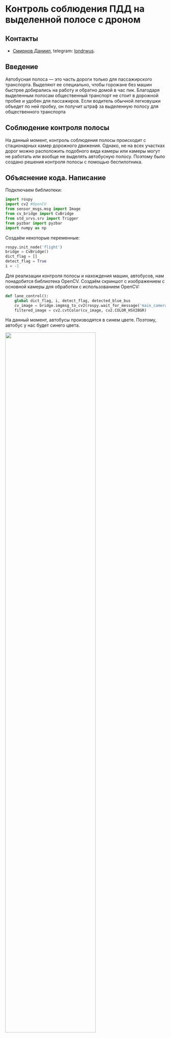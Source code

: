 # Контроль соблюдения ПДД на выделенной полосе с дроном

## Контакты

- [Смирнов Даниил](https://github.com/londrwus), telegram: [londrwus](https://t.me/londrwus).

## Введение

Автобусная полоса — это часть дороги только для пассажирского транспорта. Выделяют ее специально, чтобы горожане без машин быстрее добирались на работу и обратно домой в час пик. Благодаря выделенным полосам общественный транспорт не стоит в дорожной пробке и удобен для пассажиров. Если водитель обычной легковушки объедет по ней пробку, он получит штраф за выделенную полосу для общественного транспорта

## Соблюдение контроля полосы

На данный момент, контроль соблюдения полосы происходит с стационарных камер дорожного движения. Однако, не на всех участках дорог можно расположить подобного вида камеры или камеры могут не работать или вообще не выделять автобусную полосу. Поэтому было создано решения контроля полосы с помощью беспилотника.

## Объяснение кода. Написание

Подключаем библиотеки:

```python
import rospy
import cv2 #OpenCV
from sensor_msgs.msg import Image
from cv_bridge import CvBridge
from std_srvs.srv import Trigger
from pyzbar import pyzbar
import numpy as np
```

Создаём некоторые переменные:

```python
rospy.init_node('flight')
bridge = CvBridge()
dict_flag = []
detect_flag = True
i = -1
```

Для реализации контроля полосы и нахождения машин, автобусов, нам понадобится библиотека OpenCV. Создаём скриншот с изображением с основной камеры для обработки с использованием OpenCV:

```python
def lane_control():
    global dict_flag, i, detect_flag, detected_blue_bus
    cv_image = bridge.imgmsg_to_cv2(rospy.wait_for_message('main_camera/image_raw', Image), 'bgr8')
    filtered_image = cv2.cvtColor(cv_image, cv2.COLOR_HSV2BGR)
```

На данный момент, автобусы производятся в синем цвете. Поэтому, автобус у нас будет синего цвета.

<img src="../assets/lane_control_without_any_color.jpg" width="75%">

Прописываем диапазоны цветов для автобуса и машины:

```python
# Автобус
lower_blue = np.array([90, 60, 100])
upper_blue = np.array([119, 255, 255])
# Другие машины, допустим, цвет red
lower_red = np.array([160, 20, 50])
upper_red = np.array([190, 255, 255])
```

Данный скрипт требует больших вычислительных мощностей Raspberry Pi. Для ограничения работы скрипта, мы замедляем работу камеры до частоты 10 Гц (`main_camera.launch`):

```xml
<node pkg="topic_tools" name="cam_throttle" type="throttle" args="messages main_camera/image_raw 10.0 main_camera/image_raw_throttled"/>
```

Топик для камеры в этом случае необходимо поменять на `main_camera/image_raw_throttled` c `main_camera/image_raw`.

```python
# car
frame = cv2.inRange(filtered_image, lower_red, upper_red)
cnt = cv2.findContours(frame, cv2.RETR_EXTERNAL, cv2.CHAIN_APPROX_SIMPLE)
try:
    for c in cnt:
         moments = cv2.moments(c, 1)
         sum_pixel = moments['m01']
         
         if sum_pixel >= 100000:
             dict_flag[i][1] = [sum_pixel, int(moments['m10'] / sum_pixel), int(moments['m01'] / sum_pixel)]
             detected_red_car = True
             cv2.drawContours(image_src, [c], 0, (0,255,255), 6)
except:
    pass

# bus
frame = cv2.inRange(filtered_image, lower_blue, upper_blue)
cnt = cv2.findContours(frame, cv2.RETR_EXTERNAL, cv2.CHAIN_APPROX_SIMPLE)
try:
    for c in cnt:
         moments = cv2.moments(c, 1)
         sum_pixel = moments['m01']
         
         if sum_pixel >= 100000:
             dict_flag[i][0] = [sum_pixel, int(moments['m10'] / sum_pixel), int(moments['m01'] / sum_pixel)]
             detected_blue_bus = True
             cv2.drawContours(image_src, [c], 0, (0,255,0), 10)
except:
    pass

if detected_red_car == True:
    print("[DEBUG] detected car")
else:
    print("[DEBUG] No cars")
```

Данная программа будет определять машины по её оттенку. Вот что у нас в итоге получилось.

<img src="../assets/lane_control_with_color.jpg" width="75%">

Вот примеры других цветовых диапазонов. Стоит подметить, что цветовые диапазоны вычисляются в HSV, а не в RGB:

```python
# Красный в одном диапазоне
red_low1 = np.array([0, 40, 20])
red_high1 = np.array([14, 255, 255])
# Красный в другом
red_low2 = np.array([165, 40, 20])
red_high2 = np.array([180, 255, 255])
# Голубой
lower_blue = np.array([90, 100, 31])
upper_blue = np.array([119, 255, 190])
# Желтый
lower_yellow = np.array([17, 55, 55])
upper_yellow = np.array([32, 200, 200])
#...
```

Иногда надо использовать два значения HSV красного, т. к. они попадают под начало и конец диапазона HSV.

Данная программа будет только обнаруживать, выдавать отчет об объекте, рисовать контуры объектов. Если же мы захотим, чтобы выводить на LED-ленту нарушило ли ПДД данный объект, то можно добавить переменные и добавить функцию:

```python
Led = { "red": [255, 0, 0], "blue": [0, 0, 255] }
count_led = 72 #Если же на вашей LED-ленте 72 светодиода, если 58 - ставьте значение 58
Led_full = [0]*count_led
def led_print():
    global count_led, Led_full
    set_effect(r=0, g=0, b=0)
    rospy.sleep(4)
    a = []
    for i in range(count_led):
        a.append(LEDState(i, Led[Led_full[i][0]][0], Led[Led_full[i][0]][1], Led[Led_full[i][0]][2]))
    set_leds(a)
```

Дополним функцию `lane_control`:

```python
S = sum([ dict_flag[i][0] for j in range (len(dict_flag[i]))])
j, k = 0, 0
print(dict_flag[i][0][0])
for k in range(int(dict_flag[i][0][0]/S * count_led)):
    Led_full[k+j] = ["red", dict_flag[i][0][1], dict_flag[i][0][2]]
j+=k
k = 0
print(j, k )
for k in range(int(dict_flag[i][1][0]/S * count_led)):
    Led_full[k+j] = ["blue", dict_flag[i][1][1], dict_flag[i][1][2]]
j+=k
k = 0
print(j, k)

if abs(Led_full[0][1] - Led_full[count_led/2][1]) > 50:
    Led_full.sort(key=lambda Led_full: Led_full[1]) # сортировка по x    
else:
    Led_full.sort(key=lambda Led_full: Led_full[2]) # сортировка по y

print(Led_full)
```

После этого наша светодиодная лента будет обозначать нарушил ли данный объект ПДД или нет.

Но даже после такого количества кода, наш дрон не будет следовать за нарушителем. Давайте сделаем так, чтобы дрон мог преследовать нарушителя постоянно, чтобы он не мог скрыться с места нарушения. Создадим базовые значения

```python
# Библиотеки
import tf
import tf2_ros
import geometry_msgs.msg
import tf2_geometry_msgs
import numpy as np
from geometry_msgs.msg import Vector3Stamped, Point, PointStamped

ar = "aruco_13" # ID нарушителя
tfBuffer = tf2_ros.Buffer()
listener = tf2_ros.TransformListener(tfBuffer)

l_z = 2 # Для будущего кода дальномера

def range_callback(msg):
    global l_z
    l_z = msg.range # Вывод Z по дальномеру

rospy.Subscriber('rangefinder/range', Range, range_callback)

def get_aruco_pose(frame_id): # Возвращает координаты, с помощью преобразование нового кадра
    global tfBuffer, listener
    try:
        trans = tfBuffer.lookup_transform(frame_id, ar, rospy.Time())
    except:
        return None
    pnt_l0 = tf2_geometry_msgs.do_transform_point(PointStamped(point=Point(x=0, y=0, z=0)), trans)
    l0 = np.array([pnt_l0.point.x, pnt_l0.point.y, pnt_l0.point.z])
    return l0

def get_body_pose(frame_id): # Возвращает координаты, с помощью преобразование нового кадра 
    global tfBuffer, listener
    try:
        trans = tfBuffer.lookup_transform(frame_id, "body", rospy.Time())
    except:
        return None
    pnt_l0 = tf2_geometry_msgs.do_transform_point(PointStamped(point=Point(x=0, y=0, z=0)), trans)
    l0 = np.array([pnt_l0.point.x, pnt_l0.point.y, pnt_l0.point.z])
    return l0

def remove_0_vel(vel): # Скорости полета в POSITION
    if np.linalg.norm(vel[:2]) < 0.045:
        vel[0] = 0
        vel[1] = 0
    return vel
```

Создадим функцию, которая будет производить весь этот полет. Для начала сделаем так, чтобы дрон находил нарушителя.

```python
def follow_violator():
    z = 1.5

    navigate_wait(z=1.5, speed=1, frame_id="body", auto_arm = True)
    rospy.sleep(2)
    set_effect(r=255, g=255, b=0)
    print("[DEBUG] started navigation")
    navigate_wait(x=0, y=0, z=z, speed=0.8, frame_id=ar, yaw=float('nan'), tolerance=0.2)
```

В итоге, мы написали код, но давайте сделаем так, чтобы он постоянно двигался за ним и улучшал его позиционирование.

```python
    FRQ = 5
    r = rospy.Rate(FRQ)
    prev_vel = None
    prev_pa = None
    prev_t = rospy.get_time()
    st_t = rospy.get_time()
    d = 10
    # Вычисляет на сколько надо перемещаться, за счет изменения кадров (прошлого и нынешнего)
    while d > 1 or (rospy.get_time() - st_t < 0.5): 
        pb = get_body_pose("aruco_map")
        pa = get_aruco_pose("aruco_map")
        now = rospy.get_time()
        if prev_pa is None:
            if pb is None:
                r.sleep()
                continue
            navigate(x=pb[0], y=pb[1], z=z, speed=1, frame_id="aruco_map") # Снижение высоты к подлету к маркеру
            set_effect(r=150, g=0, b=255, effect='blink')
            prev_pa = pa
            prev_t = now
        else:
            if pb is not None:
                d = np.linalg.norm(pb[:1]-pa[:1])
            if pa is not None:
                set_effect(r=150, g=0, b=255)
                vel = (pa-prev_pa)/(now-prev_t+0.0001)
                vel = np.clip(vel, -0.7, 0.7)
                
                vel = remove_0_vel(vel)
                if prev_vel is not None:
                    vel = vel*0.1 + prev_vel*0.1
                    
                t = pa[:1] + vel[:1]*(0.1/FRQ)*2.7
                set_position(x=t[0], y=t[1], z=z, frame_id="aruco_map")
                prev_pa = pa.copy()
                prev_vel = vel.copy()
                prev_t = now
            else:
                navigate(x=pb[0], y=pb[1], z=z, frame_id="aruco_map")
                set_effect(r=150, g=0, b=255, effect='blink_fast')
                print("NO pa and vel")
                
        r.sleep()

    set_effect(r=255, g=150, b=0)
    z_st = 1.5

    st_t = rospy.get_time()
    z_vel = 0.35

    Z = z_st
    r = rospy.Rate(20)
    # Вычисляет на сколько надо изменить координату Z, за счет изменения кадров (прошлого и нынешнего) и времени 
    while l_z > 0.09:
        pb = get_body_pose("aruco_map")
        pa = get_aruco_pose("aruco_map")
        now = rospy.get_time()
        if prev_pa is None:
            set_position(x=0, y=0, z=-0.01, frame_id="body")
            set_effect(r=255, g=150, b=0, effect='blink_fast')
            print("NO prev_pa")
            prev_pa = pa
            prev_t = now
        else:
            if pb is not None:
                d = np.linalg.norm(pb[:1]-pa[:1])
            if pa is not None:
                set_effect(r=255, g=150, b=0)
                if np.linalg.norm(pa - prev_pa) < 0.0001 and prev_vel is not None:
                    vel = prev_vel.copy()*0.97
                else:
                    vel = (pa-prev_pa)/(now-prev_t+0.0001)
                if l_z > 0.5:
                    vel = np.clip(vel, -0.7, 0.7)
                else:
                    vel = np.clip(vel, -0.5, 0.5)

                vel = remove_0_vel(vel)
                if np.linalg.norm(vel[:1]) < 0.02 and d <= 0.07:
                    Z = -(rospy.get_time()-st_t)*(0.1) + z_st
                else:
                    Z = -(rospy.get_time()-st_t)*z_vel + z_st
                    
                t = pa[:1] + vel[:1]*(0.1/FRQ)*2.2
                set_position(x=t[0], y=t[1], z=Z, frame_id="aruco_map")
                prev_pa = pa.copy()
                print("Z = ", Z)
                prev_vel = vel.copy()
                prev_t = now
            else:
                set_position(x=0, y=0, z=-0.01, frame_id="body")
                set_effect(r=255, g=150, b=0, effect='blink_fast')
                print("NO pa and vel")
                
        r.sleep()
```

Вывод: мы написали довольно короткий, для поставленных перед ним задач, код. Данный код фиксирует правонарушение, регулирует вариативность определения транспортного средства и совершает преследование нарушителя

